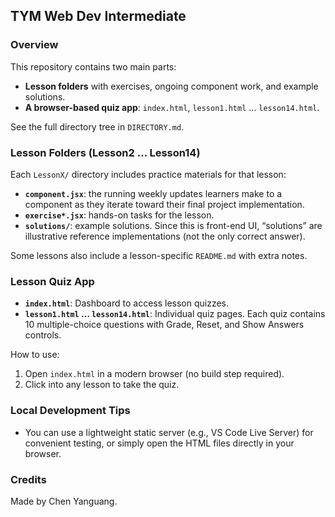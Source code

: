 ## TYM Web Dev Intermediate

### Overview
This repository contains two main parts:
- **Lesson folders** with exercises, ongoing component work, and example solutions.
- **A browser-based quiz app**: `index.html`, `lesson1.html` … `lesson14.html`.

See the full directory tree in `DIRECTORY.md`.

### Lesson Folders (Lesson2 … Lesson14)
Each `LessonX/` directory includes practice materials for that lesson:
- **`component.jsx`**: the running weekly updates learners make to a component as they iterate toward their final project implementation.
- **`exercise*.jsx`**: hands-on tasks for the lesson.
- **`solutions/`**: example solutions. Since this is front-end UI, “solutions” are illustrative reference implementations (not the only correct answer).

Some lessons also include a lesson-specific `README.md` with extra notes.

### Lesson Quiz App
- **`index.html`**: Dashboard to access lesson quizzes.
- **`lesson1.html` … `lesson14.html`**: Individual quiz pages. Each quiz contains 10 multiple-choice questions with Grade, Reset, and Show Answers controls.

How to use:
1. Open `index.html` in a modern browser (no build step required).
2. Click into any lesson to take the quiz.

### Local Development Tips
- You can use a lightweight static server (e.g., VS Code Live Server) for convenient testing, or simply open the HTML files directly in your browser.

### Credits
Made by Chen Yanguang.
